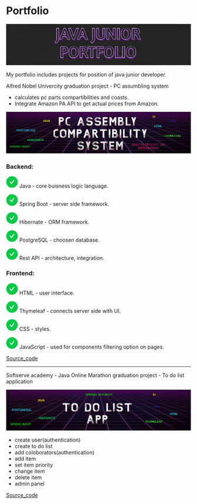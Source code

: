 # Portfolio

<img src = "pf.png"></img>


My portfolio includes projects for position of java junior developer.

Alfred Nobel Univercity graduation project - PC assumbling system 
- calculates pc parts compartibilities and coasts.
- Integrate Amazon PA API to get actual prices from Amazon.
   
<img src = "PCASS.png"></img>

### Backend:

<img src = "green.svg"></img>  Java - core buisness logic language.

<img src = "green.svg"></img>  Spring Boot - server side framework.

<img src = "green.svg"></img> Hibernate - ORM framework. 

<img src = "green.svg"></img> PostgreSQL - choosen database.

<img src = "green.svg"></img> Rest API - architecture, integration.
  
  
### Frontend:

<img src = "green.svg"></img> HTML - user interface.

<img src = "green.svg"></img> Thymeleaf - connects server side with UI.

<img src = "green.svg"></img> CSS - styles.

<img src = "green.svg"></img> JavaScript - used for components filtering option on pages. 
  
[Source_code](https://github.com/Javac-g/Computer_Build_System)

<hr>
Softserve academy - Java Online Marathon graduation project - To do list application

<img src = "TODO.png"></img>
- create user(authentication)
- create to do list
- add coloborators(authentication)
- add item
- set item priority
- change item
- delete item
- admin panel

[Source_code](https://github.com/Javac-g/ToDoListApplication)

